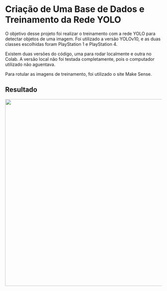 # Criação de Uma Base de Dados e Treinamento da Rede YOLO

O objetivo desse projeto foi realizar o treinamento com a rede YOLO para detectar objetos de uma imagem. Foi utilizado a versão YOLOv10, e as duas classes escolhidas foram PlayStation 1 e PlayStation 4.

Existem duas versões do código, uma para rodar localmente e outra no Colab. A versão local não foi testada completamente, pois o computador utilizado não aguentava.

Para rotular as imagens de treinamento, foi utilizado o site Make Sense.

## Resultado

<img src="Resultado.png" width="600">

